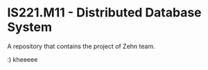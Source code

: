 # IS221.M11 - Distributed Database System
A repository that contains the project of Zehn team.



:) kheeeee
